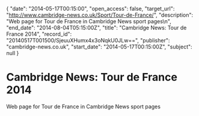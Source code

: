{
  "date": "2014-05-17T00:15:00", 
  "open_access": false, 
  "target_url": "http://www.cambridge-news.co.uk/Sport/Tour-de-France/", 
  "description": "Web page for Tour de France in Cambridge News sport pages\n", 
  "end_date": "2014-08-04T05:15:00Z", 
  "title": "Cambridge News: Tour de France 2014", 
  "record_id": "20140517T001500/SjeuuXHumx4x3oNqkU0JLw==", 
  "publisher": "cambridge-news.co.uk", 
  "start_date": "2014-05-17T00:15:00Z", 
  "subject": null
}

# Cambridge News: Tour de France 2014

Web page for Tour de France in Cambridge News sport pages
